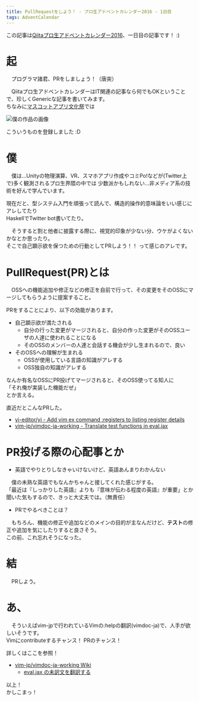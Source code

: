 ```yaml
---
title: PullRequestをしよう！ - プロ生アドベントカレンダー2016 - 1日目
tags: AdventCalendar
---
```

この記事は[Qiitaプロ生アドベントカレンダー2016](http://qiita.com/advent-calendar/2016/pronama-chan)、一日目の記事です！ :)

# 起
　プログラマ諸君、PRをしましょう！（唐突）
 
　Qiitaプロ生アドベントカレンダーはIT関連の記事なら何でもOKということで、珍しくGenericな記事を書いてみます。  
ちなみに[マスコットアプリ文化祭](https://mascot-apps-contest.azurewebsites.net/2016/About)では

![僕の作品の画像](/2016-11-23-pronama_advent_calendar_2016/my.png)

こういうものを登録しました :D


# 僕
　僕は…Unityの物理演算、VR、スマホアプリ作成やコミPo!などが(Twitter上で)多く観測されるプロ生界隈の中では
少数派かもしれない…非メディア系の技術を好んで学んでいます。

現在だと、型システム入門を頑張って読んで、構造的操作的意味論をいい感じにアレしてたり  
HaskellでTwitter bot書いてたり。

　そうすると割と他者に披露する際に、視覚的印象が少ない分、ウケがよくないかなとか思ったり。  
そこで自己顕示欲を保つための行動としてPRしよう！！ って感じのアレです。


# PullRequest(PR)とは
　OSSへの機能追加や修正などの修正を自前で行って、その変更をそのOSSにマージしてもらうように提案すること。

PRをすることにより、以下の効能があります。

- 自己顕示欲が満たされる
    - 自分の行った変更がマージされると、自分の作った変更がそのOSSユーザの人達に使われることになる
    - そのOSSのメンバーの人達と会話する機会が少し生まれるので、良い
- そのOSSへの理解が生まれる
    - OSSが使用している言語の知識がアレする
    - OSS独自の知識がアレする

なんか有名なOSSにPR投げてマージされると、そのOSS使ってる知人に  
「それ俺が実装した機能だぜ」  
とか言える。

直近だとこんなPRした。

- [yi-editor/yi - Add vim ex command :registers to listing register details](https://github.com/yi-editor/yi/pull/936)
- [vim-jp/vimdoc-ja-working - Translate test functions in eval.jax](https://github.com/vim-jp/vimdoc-ja-working/pull/86)


# PR投げる際の心配事とか

- 英語でやりとりしなきゃいけないけど、英語あんまりわかんない
 
　僕の未熟な英語でもなんかちゃんと接してくれた感じがする。  
「最近は『しっかりした英語』よりも『意味が伝わる程度の英語』が重要」とか聞いた気もするので、きっと大丈夫では。（無責任）

- PRでやるべきことは？

　もちろん、機能の修正や追加などのメインの目的が主なんだけど、**テスト**の修正や追加を気にしたりすると良さそう。  
この前、これ忘れそうになった。


# 結
　PRしよう。


# あ、
　そういえばvim-jpで行われているVimの:helpの翻訳(vimdoc-ja)で、人手が欲しいそうです。  
Vimにcontributeするチャンス！
PRのチャンス！

詳しくはここを参照！

- [vim-jp/vimdoc-ja-working Wiki](https://github.com/vim-jp/vimdoc-ja-working/wiki)
    - [eval.jax の未訳文を翻訳する](https://github.com/vim-jp/vimdoc-ja-working/issues/48)

以上！  
かしこまっ！
 
